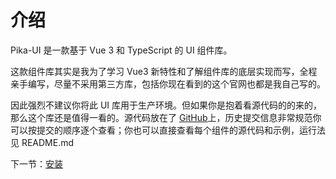 # 介绍

Pika-UI 是一款基于 Vue 3 和 TypeScript 的 UI 组件库。

这款组件库其实是我为了学习 Vue3 新特性和了解组件库的底层实现而写，全程亲手编写，尽量不采用第三方库，包括你现在看到的这个官网也都是我自己写的。

因此强烈不建议你将此 UI 库用于生产环境。但如果你是抱着看源代码的的来的，那么这个库还是值得一看的。源代码放在了 [GitHub](https://github.com/TravisWongX/pika-ui)上，历史提交信息非常规范你可以按提交的顺序逐个查看；你也可以直接查看每个组件的源代码和示例，运行法见 README.md

下一节：[安装](#/doc/install)
